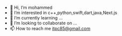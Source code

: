 - 👋 Hi, I’m mohammed
- 👀 I’m interested in c++,python,swift,dart,java,Next.js
- 🌱 I’m currently learning ...
- 💞️ I’m looking to collaborate on ...
- 📫 How to reach me itpc85@gmail.com

<!---
iraqxcom/iraqxcom is a ✨ special ✨ repository because its `README.md` (this file) appears on your GitHub profile.
You can click the Preview link to take a look at your changes.
--->
